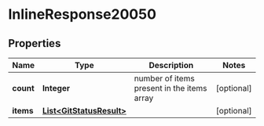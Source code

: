 # InlineResponse20050

## Properties
Name | Type | Description | Notes
------------ | ------------- | ------------- | -------------
**count** | **Integer** | number of items present in the items array |  [optional]
**items** | [**List&lt;GitStatusResult&gt;**](GitStatusResult.md) |  |  [optional]
